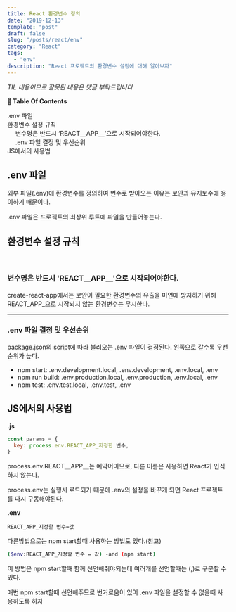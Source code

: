 ```yaml
---
title: React 환경변수 정의
date: "2019-12-13"
template: "post"
draft: false
slug: "/posts/react/env"
category: "React"
tags:
  - "env"
description: "React 프로젝트의 환경변수 설정에 대해 알아보자"
---
```

<span class="notice">
  <em>TIL 내용이므로 잘못된 내용은 댓글 부탁드립니다</em>
</span>

<div id="toc">

**:link:  Table Of Contents**

- [.env 파일](#env-파일)
- [환경변수 설정 규칙](#환경변수-설정-규칙)
  - [변수명은 반드시 ‘REACT＿APP­＿‘으로 시작되어야한다.](#변수명은-반드시-react＿app%C2%AD＿으로-시작되어야한다)
  - [.env 파일 결정 및 우선순위](#env-파일-결정-및-우선순위)
- [JS에서의 사용법](#js에서의-사용법)

</div>

## .env 파일
외부 파일(.env)에 환경변수를 정의하여 변수로 받아오는 이유는 보안과 유지보수에 용이하기 때문이다.

.env 파일은 프로젝트의 최상위 루트에 파일을 만들어놓는다.

## 환경변수 설정 규칙
<br>

### 변수명은 반드시 'REACT＿APP­＿'으로 시작되어야한다.
create-react-app에서는 보안이 필요한 환경변수의 유출을 미연에 방지하기 위해 REACT_APP_으로 시작되지 않는 환경변수는 무시한다.

<hr class="sub" />

### .env 파일 결정 및 우선순위
package.json의 script에 따라 불러오는 .env 파일이 결정된다. 왼쪽으로 갈수록 우선 순위가 높다.

- npm start: .env.development.local, .env.development, .env.local, .env
- npm run build: .env.production.local, .env.production, .env.local, .env
- npm test: .env.test.local, .env.test, .env

## JS에서의 사용법

<b>.js</b>

``` javascript
const params = {
  key: process.env.REACT_APP_지정한 변수,
}
```

process.env.REACT＿APP＿는 예약어이므로, 다른 이름은 사용하면 React가 인식하지 않는다.

process.env는 실행시 로드되기 때문에 .env의 설정을 바꾸게 되면 React 프로젝트를 다시 구동해야된다.

<b>.env</b>

``` code
REACT_APP_지정할 변수=값
```

다른방법으로는 npm start할때 사용하는 방법도 있다.(참고)

``` bash
($env:REACT_APP_지정할 변수 = 값) -and (npm start)
```
이 방법은 npm start할때 함께 선언해줘야되는데 여러개를 선언할때는 (,)로 구분할 수 있다.

매번 npm start할때 선언해주므로 번거로움이 있어 .env 파일을 설정할 수 없을때 사용하도록 하자

<br>
<br>
<br>
<br>